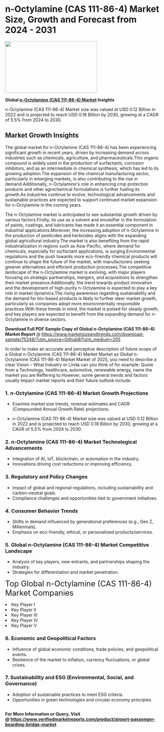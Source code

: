 <H1>n-Octylamine (CAS 111-86-4) Market Size, Growth and Forecast from 2024 - 2031</H1><img class="aligncenter size-medium wp-image-584254" src="https://thirdeyenews.in/wp-content/uploads/2024/09/Global-Market-Research-300x168.jpeg" alt="" width="300" height="168" /><p><strong>Global&nbsp;<a href="https://www.marketsizeandtrends.com/download-sample/75248/?utm_source=Github8j?utm_medium=205">n-Octylamine (CAS 111-86-4) Market</a> Insights</strong></p><p>n-Octylamine (CAS 111-86-4) Market size was valued at USD 0.12 Billion in 2022 and is projected to reach USD 0.18 Billion by 2030, growing at a CAGR of 5.5% from 2024 to 2030.</p><p><h2>Market Growth Insights</h2> <p>The global market for n-Octylamine (CAS 111-86-4) has been experiencing significant growth in recent years, driven by increasing demand across industries such as chemicals, agriculture, and pharmaceuticals.This organic compound is widely used in the production of surfactants, corrosion inhibitors, and as an intermediate in chemical synthesis, which has led to its growing adoption.The expansion of the chemical manufacturing sector, particularly in emerging markets, is also contributing to the rise in demand.Additionally, n-Octylamine's role in enhancing crop protection products and other agrochemical formulations is further fueling its growth.As industries continue to evolve, technological advancements and sustainable practices are expected to support continued market expansion for n-Octylamine in the coming years.</p> <p>The n-Octylamine market is anticipated to see substantial growth driven by various factors.Firstly, its use as a solvent and emulsifier in the formulation of paints, coatings, and lubricants has made it an essential component in industrial applications.Moreover, the increasing adoption of n-Octylamine in the production of pesticides and herbicides aligns with the expanding global agricultural industry.The market is also benefiting from the rapid industrialization in regions such as Asia-Pacific, where demand for chemicals, especially for surfactant applications, is surging.Environmental regulations and the push towards more eco-friendly chemical products will continue to shape the future of the market, with manufacturers seeking greener alternatives and efficient production processes.The competitive landscape of the n-Octylamine market is evolving, with major players focusing on strategic partnerships, mergers, and acquisitions to strengthen their market presence.Additionally, the trend towards product innovation and the development of high-purity n-Octylamine is expected to play a key role in market dynamics.The rising awareness regarding sustainability and the demand for bio-based products is likely to further steer market growth, particularly as companies adopt more environmentally responsible practices.With these trends in mind, the market is poised for steady growth, and key players are expected to benefit from the expanding demand for n-Octylamine in diverse sectors.</p> <p><span class=""><strong>Download Full PDF Sample Copy of Global n-Octylamine (CAS 111-86-4) Market Report</strong> @ <a href="https://www.marketsizeandtrends.com/download-sample/75248/?utm_source=Github8j?utm_medium=205" target="_blank">https://www.marketsizeandtrends.com/download-sample/75248/?utm_source=Github8j?utm_medium=205</a></span></p><p>In order to make an accurate and perceptive description of future scope of a Global&nbsp;n-Octylamine (CAS 111-86-4) Market Market as Global&nbsp;n-Octylamine (CAS 111-86-4) Market Market of 2025, you need to describe a clear Vision &ndash; What Industry or Linda can you think of for example: Quote from a Technology, healthcare, automotive, renewable energy, name the market you are Reffering to.However, some general trends and factors usually impact market reports and their future outlook include:</p><h3>1.&nbsp;<strong>n-Octylamine (CAS 111-86-4) Market Growth Projections</strong></h3><ul><li>Examine market size trends, revenue estimates and CAGR (Compounded Annual Growth Rate) projections.</li><li><p>n-Octylamine (CAS 111-86-4) Market size was valued at USD 0.12 Billion in 2022 and is projected to reach USD 0.18 Billion by 2030, growing at a CAGR of 5.5% from 2024 to 2030.</p></li></ul><h3>2.&nbsp;<strong>n-Octylamine (CAS 111-86-4) Market Technological Advancements</strong></h3><ul><li>Integration of AI, IoT, blockchain, or automation in the industry.</li><li>Innovations driving cost reductions or improving efficiency.</li></ul><h3>3.&nbsp;<strong>Regulatory and Policy Changes</strong></h3><ul><li>Impact of global and regional regulations, including sustainability and carbon-neutral goals.</li><li>Compliance challenges and opportunities tied to government initiatives.</li></ul><h3>4.&nbsp;<strong>Consumer Behavior Trends</strong></h3><ul><li>Shifts in demand influenced by generational preferences (e.g., Gen Z, Millennials).</li><li>Emphasis on eco-friendly, ethical, or personalized products/services.</li></ul><h3>5.&nbsp;<strong>Global n-Octylamine (CAS 111-86-4) Market Competitive Landscape</strong></h3><ul><li>Analysis of key players, new entrants, and partnerships shaping the industry.</li><li>Strategies for differentiation and market penetration.</li></ul><p data-pm-slice="1 1 []"><span style="color: inherit; font-family: inherit; font-size: 25px;">Top Global n-Octylamine (CAS 111-86-4) Market Companies</span></p><div class="" data-test-id=""><p><li>Key Player I</li><li> Key Player II</li><li> Key Player III</li><li> Key Player IV</li><li> Key Player V</li></p></div><h3>6.&nbsp;<strong>Economic and Geopolitical Factors</strong></h3><ul><li>Influence of global economic conditions, trade policies, and geopolitical events.</li><li>Resilience of the market to inflation, currency fluctuations, or global crises.</li></ul><h3>7.&nbsp;<strong>Sustainability and ESG (Environmental, Social, and Governance)</strong></h3><ul><li>Adoption of sustainable practices to meet ESG criteria.</li><li>Opportunities in green technologies and circular economy principles.</li></ul><h2><strong style="font-size: 14px;">For More Information or Query, Visit @&nbsp;</strong><a style="background-color: #ffffff; font-size: 14px;" href="https://www.marketsizeandtrends.com/report/n-octylamine-cas-111-86-4-market/" target="_blank">https://www.verifiedmarketreports.com/product/airport-passenger-boarding-bridge-market</a></h2>